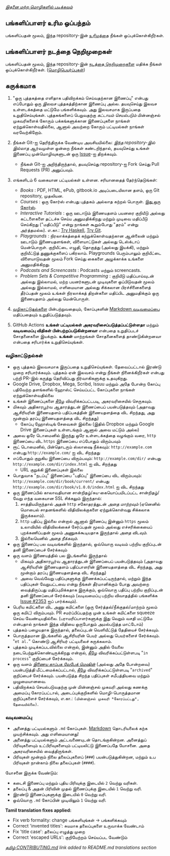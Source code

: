 *[இதனை மற்ற மொழிகளில் படிக்கவும்](README.md#translations)*

## பங்களிப்பாளர் உரிம ஒப்பந்தம்

பங்களிப்பதன் மூலம், இந்த repository-இன் [உரிமத்தை](../LICENSE) நீங்கள் ஒப்புக்கொள்கிறீர்கள்.

## பங்களிப்பாளர் நடத்தை நெறிமுறைகள்

பங்களிப்பதன் மூலம், இந்த repository-இன் [நடத்தை நெறிமுறைகளை](CODE_OF_CONDUCT.md) மதிக்க நீங்கள் ஒப்புக்கொள்கிறீர்கள். ([மொழிபெயர்ப்புகள்](README.md#translations))

## சுருக்கமாக

1. "ஒரு புத்தகத்தை எளிதாக பதிவிறக்கம் செய்வதற்கான இணைப்பு" என்பது எப்போதும் ஒரு *இலவச* புத்தகத்திற்கான இணைப்பு அல்ல. தயவுசெய்து இலவச உள்ளடக்கத்தை மட்டுமே பங்களிக்கவும். அது இலவசமாக இருப்பதை உறுதிசெய்யுங்கள். புத்தகங்களைப் பெறுவதற்கு *கட்டாயம் செயல்படும்* மின்னஞ்சல் முகவரிகளைக் கோரும் பக்கங்களுக்கான இணைப்புகளை நாங்கள் ஏற்றுக்கொள்வதில்லை, ஆனால் அவற்றை கோரும் பட்டியல்கள் நாங்கள் வரவேற்கிறோம்.

2. நீங்கள் Git-ஐ தெரிந்திருக்க வேண்டிய அவசியமில்லை: *இந்த repository-இல் இல்லாத* ஆர்வமுள்ள ஒன்றை நீங்கள் கண்டறிந்தால், தயவுசெய்து உங்கள் இணைப்பு முன்மொழிவுகளுடன் ஒரு [Issue](https://github.com/EbookFoundation/free-programming-books/issues)-ஐ திறக்கவும்.
    - நீங்கள் Git-ஐ அறிந்திருந்தால், தயவுசெய்து repository-ஐ Fork செய்து Pull Requests (PR) அனுப்பவும்.

3. எங்களிடம் 6 வகையான பட்டியல்கள் உள்ளன. சரியானதைத் தேர்ந்தெடுங்கள்:

    - *Books* : PDF, HTML, ePub, gitbook.io அடிப்படையிலான தளம், ஒரு Git repository, முதலியன.
    - *Courses* : ஒரு கோர்ஸ் என்பது புத்தகம் அல்லாத கற்றல் பொருள். [இது ஒரு கோர்ஸ்](http://ocw.mit.edu/courses/electrical-engineering-and-computer-science/6-006-introduction-to-algorithms-fall-2011/).
    - *Interactive Tutorials* : ஒரு ஊடாடும் இணையதளம் பயனரை குறியீடு அல்லது கட்டளைகளை தட்டச்சு செய்ய அனுமதிக்கிறது மற்றும் முடிவை மதிப்பீடு செய்கிறது ("மதிப்பீடு" என்று நாங்கள் கூறும்போது "தரம்" என்று அர்த்தமல்ல). எ.கா.: [Try Haskell](http://tryhaskell.org), [Try Git](https://learngitbranching.js.org).
    - *Playgrounds* : நிரலாக்கத்தைக் கற்றுக்கொள்வதற்கான ஆன்லைன் மற்றும் ஊடாடும் இணையதளங்கள், விளையாட்டுகள் அல்லது டெஸ்க்டாப் மென்பொருள். குறியீட்டை எழுதி, தொகுத்து (அல்லது இயக்கி), மற்றும் குறியீட்டுத் துணுக்குகளைப் பகிரலாம். Playgrounds பெரும்பாலும் குறியீட்டை விளையாடுவதன் மூலம் Fork செய்து கைகளை அழுக்காக்க உங்களை அனுமதிக்கிறது.
    - *Podcasts and Screencasts* : Podcasts மற்றும் screencasts.
    - *Problem Sets & Competitive Programming* : குறியீடு மதிப்பாய்வுடன் அல்லது இல்லாமல், மற்ற பயனர்களுடன் முடிவுகளை ஒப்பிடுவதன் மூலம் அல்லது இல்லாமல், எளிமையான அல்லது சிக்கலான பிரச்சினைகளைத் தீர்ப்பதன் மூலம் உங்கள் நிரலாக்கத் திறன்களை மதிப்பிட அனுமதிக்கும் ஒரு இணையதளம் அல்லது மென்பொருள்.

4. [வழிகாட்டுதல்களை](#guidelines) பின்பற்றுவதையும், கோப்புகளின் [Markdown வடிவமைப்பை](#formatting) மதிப்பதையும் உறுதிப்படுத்தவும்.

5. GitHub Actions **உங்கள் பட்டியல்கள் அகரவரிசைப்படுத்தப்பட்டுள்ளதா** மற்றும் **வடிவமைப்பு விதிகள் பின்பற்றப்படுகின்றனவா** என்பதை உறுதிப்படச் சோதனைகளை இயக்கும். **உங்கள்** மாற்றங்கள் சோதனைகளைத் தாண்டுகின்றனவா என்பதை சரிபார்க்க உறுதிசெய்யுங்கள்.

### வழிகாட்டுதல்கள்

- ஒரு புத்தகம் இலவசமாக இருப்பதை உறுதிசெய்யுங்கள். தேவைப்பட்டால் இரண்டு முறை சரிபார்க்கவும். புத்தகம் ஏன் இலவசம் என்று நீங்கள் நினைக்கிறீர்கள் என்பது பற்றி PR-இல் கருத்து தெரிவிப்பது நிர்வாகிகளுக்கு உதவுகிறது.
- Google Drive, Dropbox, Mega, Scribd, Issuu மற்றும் அதே போன்ற கோப்பு பதிவேற்ற தளங்களில் ஹோஸ்ட் செய்யப்பட்ட கோப்புகளை நாங்கள் ஏற்றுக்கொள்வதில்லை
- உங்கள் இணைப்புகளை [கீழே](#alphabetical-order) விவரிக்கப்பட்டபடி, அகரவரிசையில் செருகவும்.
- மிகவும் அதிகாரபூர்வ ஆதாரத்துடன் இணைப்பைப் பயன்படுத்தவும் (அதாவது ஆசிரியரின் இணையதளம் பதிப்பகத்தின் இணையதளத்தை விட சிறந்தது, அது மூன்றாம் தரப்பு இணையதளத்தை விட சிறந்தது)
    - கோப்பு ஹோஸ்டிங் சேவைகள் இல்லை (இதில் Dropbox மற்றும் Google Drive இணைப்புகள் உள்ளடங்கும் ஆனால் அவை மட்டும் அல்ல)
- அவை ஒரே டொமைனில் இருந்து ஒரே உள்ளடக்கத்தை வழங்கும் வரை, `http` இணைப்பை விட `https` இணைப்பை எப்போதும் விரும்பவும்
- ரூட் டொமைனில், பின்தொடரும் ஸ்லாஷை நீக்கவும்: `http://example.com` என்பது `http://example.com/` ஐ விட சிறந்தது
- எப்போதும் குறுகிய இணைப்பை விரும்பவும்: `http://example.com/dir/` என்பது `http://example.com/dir/index.html` ஐ விட சிறந்தது
    - URL குறுக்கி இணைப்புகள் இல்லை
- பொதுவாக "நடப்பு" இணைப்பை "பதிப்பு" இணைப்பை விட விரும்பவும்: `http://example.com/dir/book/current/` என்பது `http://example.com/dir/book/v1.0.0/index.html` ஐ விட சிறந்தது
- ஒரு இணைப்பில் காலாவதியான சான்றிதழ்/சுய-கையொப்பமிடப்பட்ட சான்றிதழ்/வேறு எந்த வகையான SSL சிக்கலும் இருந்தால்:
    1. சாத்தியமிருந்தால் அதன் `http` சகோதரத்துடன் *அதை மாற்றவும்* (ஏனெனில் மொபைல் சாதனங்களில் விதிவிலக்குகளை ஏற்றுக்கொள்வது சிக்கலாக இருக்கலாம்).
    2. `http` பதிப்பு இல்லை என்றால் ஆனால் இணைப்பு இன்னும் `https` மூலம் உலாவியில் விதிவிலக்கைச் சேர்ப்பதன் மூலம் அல்லது எச்சரிக்கையைப் புறக்கணிப்பதன் மூலம் அணுகக்கூடியதாக இருந்தால் *அதை விடவும்*.
    3. இல்லையெனில் *அதை நீக்கவும்*.
- ஒரு இணைப்பு பல வடிவங்களில் இருந்தால், ஒவ்வொரு வடிவம் பற்றிய குறிப்புடன் தனி இணைப்பைச் சேர்க்கவும்
- ஒரு வளம் இணையத்தில் பல இடங்களில் இருந்தால்
    - மிகவும் அதிகாரபூர்வ ஆதாரத்துடன் இணைப்பைப் பயன்படுத்தவும் (அதாவது ஆசிரியரின் இணையதளம் பதிப்பாளரின் இணையதளத்தை விட சிறந்தது, அது மூன்றாம் தரப்பு இணையதளத்தை விட சிறந்தது)
    - அவை வெவ்வேறு பதிப்புகளுக்கு இணைக்கப்பட்டிருந்தால், மற்றும் இந்த பதிப்புகள் வேறுபட்டவை என்று நீங்கள் தீர்மானிக்கும் போது அவற்றை வைத்திருப்பது மதிப்புமிக்கதாக இருக்கும், ஒவ்வொரு பதிப்பு பற்றிய குறிப்புடன் தனி இணைப்பைச் சேர்க்கவும் (வடிவமைப்பு பற்றிய விவாதத்தில் பங்களிக்க [Issue #2353](https://github.com/EbookFoundation/free-programming-books/issues/2353) ஐப் பார்க்கவும்).
- பெரிய கமிட்களை விட அணு கமிட்களை (ஒரு சேர்த்தல்/நீக்குதல்/மாற்றம் மூலம் ஒரு கமிட்) விரும்பவும். PR சமர்ப்பிப்பதற்கு முன் உங்கள் கமிட்களை squeeze செய்ய வேண்டியதில்லை. (பராமரிப்பாளர்களுக்கு இது வெறும் வசதி மட்டுமே என்பதால் நாங்கள் இந்த விதியை ஒருபோதும் அமல்படுத்த மாட்டோம்)
- புத்தகம் பழையதாக இருந்தால், தலைப்புடன் வெளியீட்டுத் தேதியைச் சேர்க்கவும்.
- பொருத்தமான இடங்களில் ஆசிரியரின் பெயர் அல்லது பெயர்களைச் சேர்க்கவும். "`et al.`" கொண்டு ஆசிரியர் பட்டியலைச் சுருக்கலாம்.
- புத்தகம் முடிக்கப்படவில்லை என்றால், இன்னும் அதில் வேலை நடைபெற்றுக்கொண்டிருக்கிறது என்றால், [கீழே](#in_process) விவரிக்கப்பட்டுள்ளபடி "`in process`" குறிப்பைச் சேர்க்கவும்.
- ஒரு வளம் [*இணைய காப்பக வேபேக் மெஷின்*](https://web.archive.org) (அல்லது அதே போன்றவை) பயன்படுத்தி மீட்டமைக்கப்பட்டால், [கீழே](#archived) விவரிக்கப்பட்டுள்ளபடி "`archived`" குறிப்பைச் சேர்க்கவும். பயன்படுத்த சிறந்த பதிப்புகள் சமீபத்தியவை மற்றும் முழுமையானவை.
- பதிவிறக்கம் செயல்படுவதற்கு முன் மின்னஞ்சல் முகவரி அல்லது கணக்கு அமைப்பு கோரப்பட்டால், அடைப்புக்குறிகளில் மொழி-பொருத்தமான குறிப்புகளைச் சேர்க்கவும், எ.கா.: `(மின்னஞ்சல் முகவரி *கோரப்பட்டது*, தேவையில்லை)`.

### வடிவமைப்பு

- அனைத்து பட்டியல்களும் `.md` கோப்புகள். [Markdown](https://guides.github.com/features/mastering-markdown/) தொடரியலைக் கற்க முயற்சிக்கவும். அது எளிமையானது!
- அனைத்து பட்டியல்களும் அட்டவணையுடன் தொடங்குகின்றன. அனைத்துப் பிரிவுகளையும் உட்பிரிவுகளையும் பட்டியலிட்டு இணைப்பதே யோசனை. அதை அகரவரிசையில் வைத்திருங்கள்.
- பிரிவுகள் மூன்றாம் நிலை தலைப்புகளைப் (`###`) பயன்படுத்துகின்றன, மற்றும் உப பிரிவுகள் நான்காம் நிலை தலைப்புகள் (`####`).

யோசனை இருக்க வேண்டும்:

- கடைசி இணைப்பு மற்றும் புதிய பிரிவுக்கு இடையில் `2` வெற்று வரிகள்.
- தலைப்பு & அதன் பிரிவின் முதல் இணைப்புக்கு இடையில் `1` வெற்று வரி.
- இரண்டு இணைப்புகளுக்கு இடையில் `0` வெற்று வரி.
- ஒவ்வொரு `.md` கோப்பின் முடிவிலும் `1` வெற்று வரி.

**Tamil translation fixes applied:**

- Fix verb formality: change பங்களியுங்கள் → பங்களிக்கவும்  
- Correct 'invented titles': சுயமாக தலைப்புகளை உருவாக்க வேண்டாம்  
- Fix 'title case': தலைப்பு எழுத்து முறை  
- Correct 'escaped URLs': குறியேற்றம் செய்யப்பட வேண்டும்  

*[தமிழ் CONTRIBUTING.md](CONTRIBUTING.ta.md) link added to README.md translations section*
